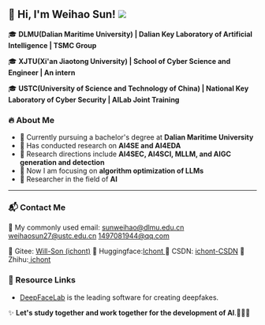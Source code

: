 ## 👋 Hi, I'm Weihao Sun! ![](https://komarev.com/ghpvc/?username=ichont&style=flat-square)


🎓 **DLMU(Dalian Maritime University) | Dalian Key Laboratory of Artificial Intelligence | TSMC Group**

🎓 **XJTU(Xi'an Jiaotong University) | School of  Cyber Science and Engineer | An intern**

🎓 **USTC(University of Science and Technology of China) | National Key Laboratory of Cyber Security | AILab Joint Training**

### 🔥 About Me  
- 📍 Currently pursuing a bachelor's degree at **Dalian Maritime University**
- 🚀 Has conducted research on **AI4SE and AI4EDA**
- 🚀 Research directions include **AI4SEC, AI4SCI, MLLM, and AIGC generation and detection**
- 🚀 Now I am focusing on **algorithm optimization of LLMs**
- 🌱 Researcher in the field of **AI**

---

### 📬 Contact Me
📧 My commonly used email: sunweihao@dlmu.edu.cn  weihaosun27@ustc.edu.cn  1497081944@qq.com

🔗 Gitee: [Will-Son (ichont)](https://gitee.com/ichont)
🔗 Huggingface:[Ichont ](https://huggingface.co/Ichont)
🔗 CSDN: [ichont-CSDN](https://blog.csdn.net/ichont?type=edu)
🔗 Zhihu:[ ichont](https://www.zhihu.com/people/ichont)

### 🔗  Resource Links

- [DeepFaceLab](https://github.com/iperov/DeepFaceLab) is the leading software for creating deepfakes.

✨ **Let's study together and work together for the development of AI**.🚀🚀🚀
